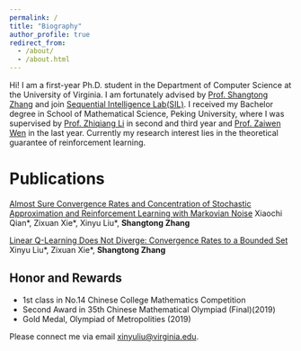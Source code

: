 ```yaml
---
permalink: /
title: "Biography"
author_profile: true
redirect_from: 
  - /about/
  - /about.html
---
```


Hi! I am a first-year Ph.D. student in the Department of Computer Science at the University of Virginia. I am fortunately advised by [Prof. Shangtong Zhang](http://shangtongzhang.github.io) and join [Sequential Intelligence Lab(SIL)](https://github.com/Sequential-Intelligence-Lab). I received my Bachelor degree in School of Mathematical Science, Peking University, where I was supervised by [Prof. Zhiqiang Li](https://www.math.pku.edu.cn/teachers/lizq/) in second and third year and [Prof. Zaiwen Wen](http://faculty.bicmr.pku.edu.cn/~wenzw/group.html) in the last year. Currently my research interest lies in the theoretical guarantee of reinforcement learning.

Publications
======

[Almost Sure Convergence Rates and Concentration of Stochastic Approximation and Reinforcement Learning with Markovian Noise](https://arxiv.org/abs/2411.13711)
Xiaochi Qian\*, Zixuan Xie\*, Xinyu Liu\*, **Shangtong Zhang**

[Linear Q-Learning Does Not Diverge: Convergence Rates to a Bounded Set](https://arxiv.org/abs/2501.19254)
Xinyu Liu\*, Zixuan Xie\*, **Shangtong Zhang**

Honor and Rewards
------
* 1st class in No.14 Chinese College Mathematics Competition  
* Second Award in 35th Chinese Mathematical Olympiad (Final)(2019)
* Gold Medal, Olympiad of Metropolities (2019)

Please connect me via email xinyuliu@virginia.edu. 
